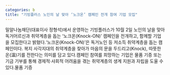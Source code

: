 ```yaml
---
categories: b
title: "기빙플러스 노인의 날 맞아 ‘노크온’ 캠페인 전개 참여 기업 모집"
---
```

밀알나눔재단(대표이사 정형석)에서 운영하는 기빙플러스가 10월 2일 노인의 날을 맞아 독거어르신과 취약계층을 돕는 ‘노크온(Knock-ON)’ 캠페인을 전개하고, 함께할 기업을 모집한다고 밝혔다.‘노크온(Knock-ON)’은 독거노인 등 저소득 취약계층을 돕는 캠페인이다. 복지 사각지대의 취약계층을 찾아가 마음의 문을 두드리고(Knock), 따뜻한 온(溫)기를 전한다는 의미를 담고 있다.캠페인 참여를 희망하는 기업은 물품 기증 또는 기금 기부를 통해 경제적·사회적 어려움을 겪는 취약계층의 생계 지원과 자립을 도울 수 있다.물품 기증